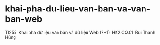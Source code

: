 # khai-pha-du-lieu-van-ban-va-van-ban-web
TI255_Khai phá dữ liệu văn bản và dữ liệu Web (2+1)_HK2.CQ.01_Bùi Thanh Hùng

